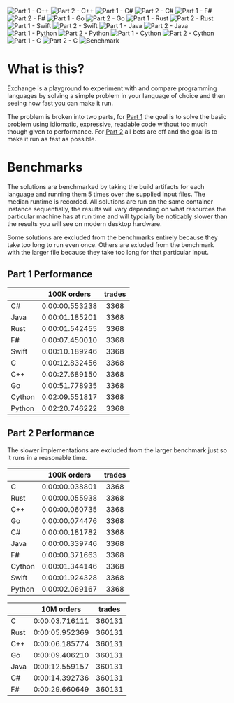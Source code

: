 ![Part 1 - C++](https://github.com/GaryHughes/Exchange/workflows/Part%201%20-%20C++/badge.svg) ![Part 2 - C++](https://github.com/GaryHughes/Exchange/workflows/Part%202%20-%20C++/badge.svg) ![Part 1 - C#](https://github.com/GaryHughes/Exchange/workflows/Part%201%20-%20C%23/badge.svg) ![Part 2 - C#](https://github.com/GaryHughes/Exchange/workflows/Part%202%20-%20C%23/badge.svg) ![Part 1 - F#](https://github.com/GaryHughes/Exchange/workflows/Part%201%20-%20F%23/badge.svg) ![Part 2 - F#](https://github.com/GaryHughes/Exchange/workflows/Part%202%20-%20F%23/badge.svg) ![Part 1 - Go](https://github.com/GaryHughes/Exchange/workflows/Part%201%20-%20Go/badge.svg) ![Part 2 - Go](https://github.com/GaryHughes/Exchange/workflows/Part%202%20-%20Go/badge.svg) ![Part 1 - Rust](https://github.com/GaryHughes/Exchange/workflows/Part%201%20-%20Rust/badge.svg) ![Part 2 - Rust](https://github.com/GaryHughes/Exchange/workflows/Part%202%20-%20Rust/badge.svg) ![Part 1 - Swift](https://github.com/GaryHughes/Exchange/workflows/Part%201%20-%20Swift/badge.svg) ![Part 2 - Swift](https://github.com/GaryHughes/Exchange/workflows/Part%202%20-%20Swift/badge.svg) ![Part 1 - Java](https://github.com/GaryHughes/Exchange/workflows/Part%201%20-%20Java/badge.svg) ![Part 2 - Java](https://github.com/GaryHughes/Exchange/workflows/Part%202%20-%20Java/badge.svg) ![Part 1 - Python](https://github.com/GaryHughes/Exchange/workflows/Part%201%20-%20Python/badge.svg) ![Part 2 - Python](https://github.com/GaryHughes/Exchange/workflows/Part%202%20-%20Python/badge.svg) ![Part 1 - Cython](https://github.com/GaryHughes/Exchange/workflows/Part%201%20-%20Cython/badge.svg) ![Part 2 - Cython](https://github.com/GaryHughes/Exchange/workflows/Part%202%20-%20Cython/badge.svg) ![Part 1 - C](https://github.com/GaryHughes/Exchange/workflows/Part%201%20-%20C/badge.svg) ![Part 2 - C](https://github.com/GaryHughes/Exchange/workflows/Part%202%20-%20C/badge.svg) ![Benchmark](https://github.com/GaryHughes/Exchange/workflows/Benchmark/badge.svg)

# What is this?

Exchange is a playground to experiment with and compare programming languages by solving a simple problem in your language of choice and then seeing how fast you can make it run.

The problem is broken into two parts, for [Part 1](https://github.com/GaryHughes/Exchange/tree/master/Part%201) the goal is to solve the basic problem using idiomatic, expressive, readable code without too much though given to performance. For [Part 2](https://github.com/GaryHughes/Exchange/tree/master/Part%202) all bets are off and the goal is to make it run as fast as possible.

# Benchmarks

The solutions are benchmarked by taking the build artifacts for each language and running them 5 times over the supplied input files. The median runtime is recorded. All solutions are run on the same container instance sequentially, the results will vary depending on what resources the particular machine has at run time and will typcially be noticably slower than the results you will see on modern desktop hardware.

Some solutions are excluded from the benchmarks entirely because they take too long to run even once. Others are exluded from the benchmark with the larger file because they take too long for that particular input.
## Part 1 Performance


||100K orders|trades|
-|:-:|:-:|
|C#|0:00:00.553238|3368|
|Java|0:00:01.185201|3368|
|Rust|0:00:01.542455|3368|
|F#|0:00:07.450010|3368|
|Swift|0:00:10.189246|3368|
|C|0:00:12.832456|3368|
|C++|0:00:27.689150|3368|
|Go|0:00:51.778935|3368|
|Cython|0:02:09.551817|3368|
|Python|0:02:20.746222|3368|


## Part 2 Performance

The slower implementations are excluded from the larger benchmark just so it runs in a reasonable time.


||100K orders|trades|
-|:-:|:-:|
|C|0:00:00.038801|3368|
|Rust|0:00:00.055938|3368|
|C++|0:00:00.060735|3368|
|Go|0:00:00.074476|3368|
|C#|0:00:00.181782|3368|
|Java|0:00:00.339746|3368|
|F#|0:00:00.371663|3368|
|Cython|0:00:01.344146|3368|
|Swift|0:00:01.924328|3368|
|Python|0:00:02.069167|3368|


||10M orders|trades|
-|:-:|:-:|
|C|0:00:03.716111|360131|
|Rust|0:00:05.952369|360131|
|C++|0:00:06.185774|360131|
|Go|0:00:09.406210|360131|
|Java|0:00:12.559157|360131|
|C#|0:00:14.392736|360131|
|F#|0:00:29.660649|360131|


